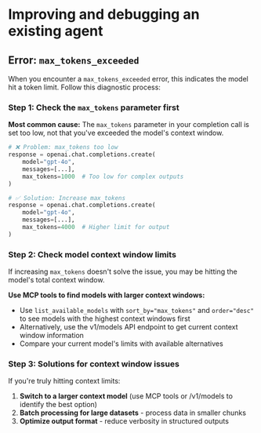 # Improving and debugging an existing agent

## Error: `max_tokens_exceeded`

When you encounter a `max_tokens_exceeded` error, this indicates the model hit a token limit. Follow this diagnostic process:

### Step 1: Check the `max_tokens` parameter first

**Most common cause:** The `max_tokens` parameter in your completion call is set too low, not that you've exceeded the model's context window.

```python
# ❌ Problem: max_tokens too low
response = openai.chat.completions.create(
    model="gpt-4o",
    messages=[...],
    max_tokens=1000  # Too low for complex outputs
)

# ✅ Solution: Increase max_tokens
response = openai.chat.completions.create(
    model="gpt-4o",
    messages=[...],
    max_tokens=4000  # Higher limit for output
)
```

### Step 2: Check model context window limits

If increasing `max_tokens` doesn't solve the issue, you may be hitting the model's total context window.

**Use MCP tools to find models with larger context windows:**

- Use `list_available_models` with `sort_by="max_tokens"` and `order="desc"` to see models with the highest context windows first
- Alternatively, use the v1/models API endpoint to get current context window information
- Compare your current model's limits with available alternatives

### Step 3: Solutions for context window issues

If you're truly hitting context limits:

1. **Switch to a larger context model** (use MCP tools or /v1/models to identify the best option)
2. **Batch processing for large datasets** - process data in smaller chunks
3. **Optimize output format** - reduce verbosity in structured outputs
